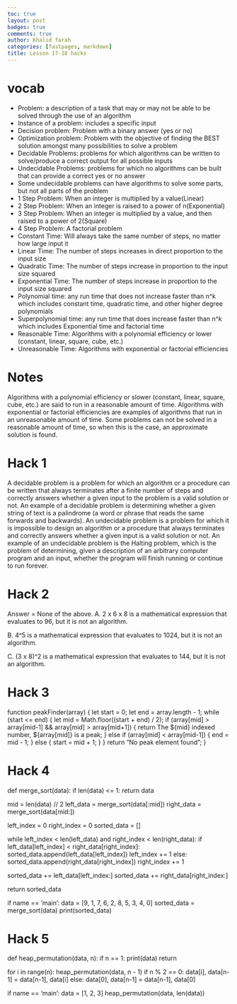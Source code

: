 ```yaml
---
toc: true
layout: post
badges: true
comments: true
author: Khalid farah
categories: [fastpages, markdown]
title: Lesson 17-18 hacks
---
```


# vocab 
- Problem: a description of a task that may or may not be able to be solved through the use of an algorithm
- Instance of a problem: includes a specific input
- Decision problem: Problem with a binary answer (yes or no)
- Optimization problem: Problem with the objective of finding the BEST solution amongst many possibilities to solve a problem
- Decidable Problems: problems for which algorithms can be written to solve/produce a  correct output for all possible inputs
- Undecidable Problems: problems for which no algorithms can be built that can provide a correct yes or no answer
- Some undecidable problems can have algorithms to solve some parts, but not all parts of the problem
- 1 Step Problem: When an integer is multiplied by a value(Linear)
- 2 Step Problem: When an integer is raised to a power of n(Exponential)
- 3 Step Problem: When an integer is multiplied by a value, and then raised to a power of 2(Square)
- 4 Step Problem: A factorial problem
- Constant Time: Will always take the same number of steps, no matter how large input it
- Linear Time: The number of steps increases in direct proportion to the input size
- Quadratic Time: The number of steps increase in proportion to the input size squared
- Exponential Time: The number of steps increase in proportion to the input size squared
- Polynomial time: any run time that does not increase faster than n^k which includes constant time, quadratic time, and other higher degree polynomials
- Superpolynomial time: any run time that does increase faster than n^k which includes Exponential time and factorial time
- Reasonable Time: Algorithms with a polynomial efficiency or lower (constant, linear, square, cube, etc.)
- Unreasonable Time: Algorithms with exponential or factorial efficiencies
# Notes 
Algorithms with a polynomial efficiency or slower (constant, linear, square, cube, etc.) are said to run in a reasonable amount of time. Algorithms with exponential or factorial efficiencies are examples of algorithms that run in an unreasonable amount of time. Some problems can not be solved in a reasonable amount of time, so when this is the case, an approximate solution is found.

# Hack 1
A decidable problem is a problem for which an algorithm or a procedure can be written that always terminates after a finite number of steps and correctly answers whether a given input to the problem is a valid solution or not. An example of a decidable problem is determining whether a given string of text is a palindrome (a word or phrase that reads the same forwards and backwards). An undecidable problem is a problem for which it is impossible to design an algorithm or a procedure that always terminates and correctly answers whether a given input is a valid solution or not. An example of an undecidable problem is the Halting problem, which is the problem of determining, given a description of an arbitrary computer program and an input, whether the program will finish running or continue to run forever.
# Hack 2
Answer = None of the above.
A. 2 x 6 x 8 is a mathematical expression that evaluates to 96, but it is not an algorithm.

B. 4^5 is a mathematical expression that evaluates to 1024, but it is not an algorithm.

C. (3 x 8)^2 is a mathematical expression that evaluates to 144, but it is not an algorithm.

# Hack 3
function peakFinder(array) { let start = 0; let end = array.length - 1; while (start <= end) { let mid = Math.floor((start + end) / 2); if (array[mid] > array[mid-1] && array[mid] > array[mid+1]) { return The ${mid} indexed number, ${array[mid]} is a peak; } else if (array[mid] < array[mid-1]) { end = mid - 1; } else { start = mid + 1; } } return “No peak element found”; }
# Hack 4
def merge_sort(data): if len(data) <= 1: return data

mid = len(data) // 2 left_data = merge_sort(data[:mid]) right_data = merge_sort(data[mid:])

left_index = 0 right_index = 0 sorted_data = []

while left_index < len(left_data) and right_index < len(right_data): if left_data[left_index] < right_data[right_index]: sorted_data.append(left_data[left_index]) left_index += 1 else: sorted_data.append(right_data[right_index]) right_index += 1

sorted_data += left_data[left_index:] sorted_data += right_data[right_index:]

return sorted_data

if name == ‘main’: data = [9, 1, 7, 6, 2, 8, 5, 3, 4, 0] sorted_data = merge_sort(data) print(sorted_data)

# Hack 5
def heap_permutation(data, n): if n == 1: print(data) return

for i in range(n): heap_permutation(data, n - 1) if n % 2 == 0: data[i], data[n-1] = data[n-1], data[i] else: data[0], data[n-1] = data[n-1], data[0]

if name == ‘main’: data = [1, 2, 3] heap_permutation(data, len(data))